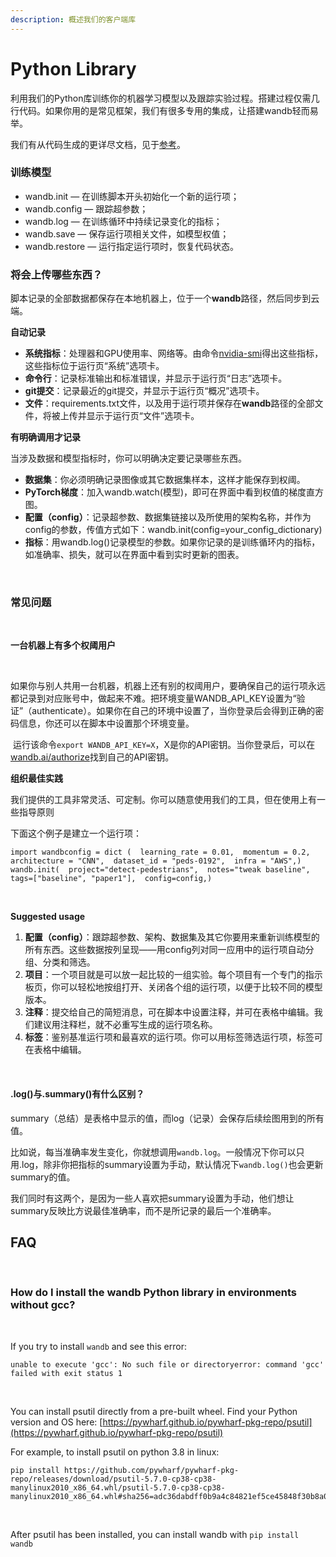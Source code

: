 ```yaml
---
description: 概述我们的客户端库
---
```


# Python Library

利用我们的Python库训练你的机器学习模型以及跟踪实验过程。搭建过程仅需几行代码。如果你用的是常见框架，我们有很多专用的集成，让搭建wandb轻而易举。

我们有从代码生成的更详尽文档，见于[参考](https://app.gitbook.com/@weights-and-biases/s/docs/~/drafts/-MKaPhwzNIegNuInaekR/library/reference)。

###  **训练模型**

* wandb.init — 在训练脚本开头初始化一个新的运行项；
* wandb.config — 跟踪超参数；
* wandb.log — 在训练循环中持续记录变化的指标；
* wandb.save — 保存运行项相关文件，如模型权值；
* wandb.restore — 运行指定运行项时，恢复代码状态。



### **将会上传哪些东西？**

脚本记录的全部数据都保存在本地机器上，位于一个**wandb**路径，然后同步到云端。

**自动记录**

*  **系统指标**：处理器和GPU使用率、网络等。由命令[nvidia-smi](https://developer.nvidia.com/nvidia-system-management-interface)得出这些指标，这些指标位于运行页“系统”选项卡。
* **命令行**：记录标准输出和标准错误，并显示于运行页“日志”选项卡。
* **git提交**：记录最近的git提交，并显示于运行页“概况”选项卡。
* **文件**：requirements.txt文件，以及用于运行项并保存在**wandb**路径的全部文件，将被上传并显示于运行页“文件”选项卡。

**有明确调用才记录**

当涉及数据和模型指标时，你可以明确决定要记录哪些东西。

* **数据集**：你必须明确记录图像或其它数据集样本，这样才能保存到权阈。
* **PyTorch梯度**：加入wandb.watch\(模型\)，即可在界面中看到权值的梯度直方图。
* **配置（config）**：记录超参数、数据集链接以及所使用的架构名称，并作为config的参数，传值方式如下：wandb.init\(config=your\_config\_dictionary\)
* **指标**：用wandb.log\(\)记录模型的参数。如果你记录的是训练循环内的指标，如准确率、损失，就可以在界面中看到实时更新的图表。

‌

### **常见问题**

‌

**一台机器上有多个权阈用户**

‌

如果你与别人共用一台机器，机器上还有别的权阈用户，要确保自己的运行项永远都记录到对应账号中，做起来不难。把环境变量WANDB\_API\_KEY设置为“验证”（authenticate）。如果你在自己的环境中设置了，当你登录后会得到正确的密码信息，你还可以在脚本中设置那个环境变量。

‌ 运行该命令`export WANDB_API_KEY=X`，X是你的API密钥。当你登录后，可以在[wandb.ai/authorize](https://app.wandb.ai/authorize)找到自己的API密钥。

**组织最佳实践**

我们提供的工具非常灵活、可定制。你可以随意使用我们的工具，但在使用上有一些指导原则

下面这个例子是建立一个运行项：

```text
import wandb​config = dict (  learning_rate = 0.01,  momentum = 0.2,  architecture = "CNN",  dataset_id = "peds-0192",  infra = "AWS",)​wandb.init(  project="detect-pedestrians",  notes="tweak baseline",  tags=["baseline", "paper1"],  config=config,)
```

‌

**Suggested usage**‌

1. **配置（config）**：跟踪超参数、架构、数据集及其它你要用来重新训练模型的所有东西。这些数据按列呈现——用config列对同一应用中的运行项自动分组、分类和筛选。
2. **项目**：一个项目就是可以放一起比较的一组实验。每个项目有一个专门的指示板页，你可以轻松地按组打开、关闭各个组的运行项，以便于比较不同的模型版本。
3. **注释**：提交给自己的简短消息，可在脚本中设置注释，并可在表格中编辑。我们建议用注释栏，就不必重写生成的运行项名称。
4. **标签**：鉴别基准运行项和最喜欢的运行项。你可以用标签筛选运行项，标签可在表格中编辑。

‌

#### **.log\(\)与.summary\(\)有什么区别？**

summary（总结）是表格中显示的值，而log（记录）会保存后续绘图用到的所有值。

比如说，每当准确率发生变化，你就想调用`wandb.log`。一般情况下你可以只用.log，除非你把指标的summary设置为手动，默认情况下`wandb.log()`也会更新summary的值。

我们同时有这两个，是因为一些人喜欢把summary设置为手动，他们想让summary反映比方说最佳准确率，而不是所记录的最后一个准确率。

## FAQ <a id="faq"></a>

‌

### How do I install the wandb Python library in environments without gcc? <a id="how-do-i-install-the-wandb-python-library-in-environments-without-gcc"></a>

‌

If you try to install `wandb` and see this error:

```text
unable to execute 'gcc': No such file or directoryerror: command 'gcc' failed with exit status 1
```

‌

You can install psutil directly from a pre-built wheel. Find your Python version and OS here: [https://pywharf.github.io/pywharf-pkg-repo/psutil](https://pywharf.github.io/pywharf-pkg-repo/psutil)‌

For example, to install psutil on python 3.8 in linux:

```text
pip install https://github.com/pywharf/pywharf-pkg-repo/releases/download/psutil-5.7.0-cp38-cp38-manylinux2010_x86_64.whl/psutil-5.7.0-cp38-cp38-manylinux2010_x86_64.whl#sha256=adc36dabdff0b9a4c84821ef5ce45848f30b8a01a1d5806316e068b5fd669c6d
```

‌

After psutil has been installed, you can install wandb with `pip install wandb`  




